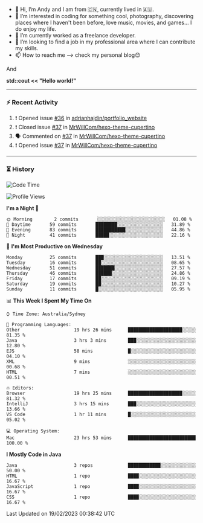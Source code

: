 - 👋 Hi, I’m Andy and I am from :cn:, currently lived in 🇦🇺.
- 👀 I’m interested in coding for something cool, photography, discovering places where I haven't been before, love music, movies, and games... I do enjoy my life.
- 🌱 I’m currently worked as a freelance developer.
- 💞️ I’m looking to find a job in my professional area where I can contribute my skills.
- 📫 How to reach me --> check my personal blog😊

And

**std::cout << "Hello world!"**

---

### ⚡ Recent Activity
<!--START_SECTION:activity-->
1. ❗️ Opened issue [#36](https://github.com/adrianhajdin/portfolio_website/issues/36) in [adrianhajdin/portfolio_website](https://github.com/adrianhajdin/portfolio_website)
2. ❗️ Closed issue [#37](https://github.com/MrWillCom/hexo-theme-cupertino/issues/37) in [MrWillCom/hexo-theme-cupertino](https://github.com/MrWillCom/hexo-theme-cupertino)
3. 🗣 Commented on [#37](https://github.com/MrWillCom/hexo-theme-cupertino/issues/37) in [MrWillCom/hexo-theme-cupertino](https://github.com/MrWillCom/hexo-theme-cupertino)
4. ❗️ Opened issue [#37](https://github.com/MrWillCom/hexo-theme-cupertino/issues/37) in [MrWillCom/hexo-theme-cupertino](https://github.com/MrWillCom/hexo-theme-cupertino)
<!--END_SECTION:activity-->

---

### ⏳ History
<!--START_SECTION:waka-->
![Code Time](http://img.shields.io/badge/Code%20Time-94%20hrs%2031%20mins-blue)

![Profile Views](http://img.shields.io/badge/Profile%20Views-9-blue)

**I'm a Night 🦉** 

```text
🌞 Morning        2 commits       ░░░░░░░░░░░░░░░░░░░░░░░░░   01.08 % 
🌆 Daytime       59 commits       ████████░░░░░░░░░░░░░░░░░   31.89 % 
🌃 Evening       83 commits       ███████████░░░░░░░░░░░░░░   44.86 % 
🌙 Night         41 commits       █████░░░░░░░░░░░░░░░░░░░░   22.16 % 

```
📅 **I'm Most Productive on Wednesday** 

```text
Monday          25 commits       ███░░░░░░░░░░░░░░░░░░░░░░   13.51 % 
Tuesday         16 commits       ██░░░░░░░░░░░░░░░░░░░░░░░   08.65 % 
Wednesday       51 commits       ███████░░░░░░░░░░░░░░░░░░   27.57 % 
Thursday        46 commits       ██████░░░░░░░░░░░░░░░░░░░   24.86 % 
Friday          17 commits       ██░░░░░░░░░░░░░░░░░░░░░░░   09.19 % 
Saturday        19 commits       ██░░░░░░░░░░░░░░░░░░░░░░░   10.27 % 
Sunday          11 commits       █░░░░░░░░░░░░░░░░░░░░░░░░   05.95 % 

```


📊 **This Week I Spent My Time On** 

```text
⌚︎ Time Zone: Australia/Sydney

💬 Programming Languages: 
Other                    19 hrs 26 mins      ████████████████████░░░░░   81.35 % 
Java                     3 hrs 3 mins        ███░░░░░░░░░░░░░░░░░░░░░░   12.80 % 
EJS                      58 mins             █░░░░░░░░░░░░░░░░░░░░░░░░   04.10 % 
XML                      9 mins              ░░░░░░░░░░░░░░░░░░░░░░░░░   00.68 % 
HTML                     7 mins              ░░░░░░░░░░░░░░░░░░░░░░░░░   00.51 % 

🔥 Editors: 
Browser                  19 hrs 25 mins      ████████████████████░░░░░   81.32 % 
IntelliJ                 3 hrs 15 mins       ███░░░░░░░░░░░░░░░░░░░░░░   13.66 % 
VS Code                  1 hr 11 mins        █░░░░░░░░░░░░░░░░░░░░░░░░   05.02 % 

💻 Operating System: 
Mac                      23 hrs 53 mins      █████████████████████████   100.00 % 

```

**I Mostly Code in Java** 

```text
Java                     3 repos             ████████████░░░░░░░░░░░░░   50.00 % 
HTML                     1 repo              ████░░░░░░░░░░░░░░░░░░░░░   16.67 % 
JavaScript               1 repo              ████░░░░░░░░░░░░░░░░░░░░░   16.67 % 
CSS                      1 repo              ████░░░░░░░░░░░░░░░░░░░░░   16.67 % 

```



 Last Updated on 19/02/2023 00:38:42 UTC
<!--END_SECTION:waka-->


<!---
JinchuanL/JinchuanL is a ✨ special ✨ repository because its `README.md` (this file) appears on your GitHub profile.
You can click the Preview link to take a look at your changes.
--->
